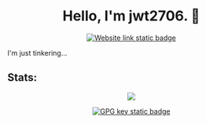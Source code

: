<h1 align="center">Hello, I'm jwt2706. 👋</h1>

<div align="center">
  <a href="https://jwt2706.ca">
    <img alt="Website link static badge" src="https://img.shields.io/badge/website-jwt2706.ca-blue?style=for-the-badge">
  </a>
</div>

I'm just tinkering...



## Stats:

<p align="center"><img src="https://github-readme-stats.vercel.app/api?username=jwt2706&show_icons=true&theme=transparent"></p>

<div align="center">
  <a href="https://jwt2706.ca/public.key">
    <img alt="GPG key static badge" src="https://img.shields.io/badge/GPG_key-grey?style=for-the-badge">
  </a>
</div>
